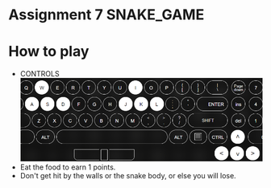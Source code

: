 # Assignment 7 SNAKE_GAME

# How to play
- CONTROLS
![Alt text](image.png)
- Eat the food to earn 1 points.
- Don't get hit by the walls or the snake body, or else you will lose.